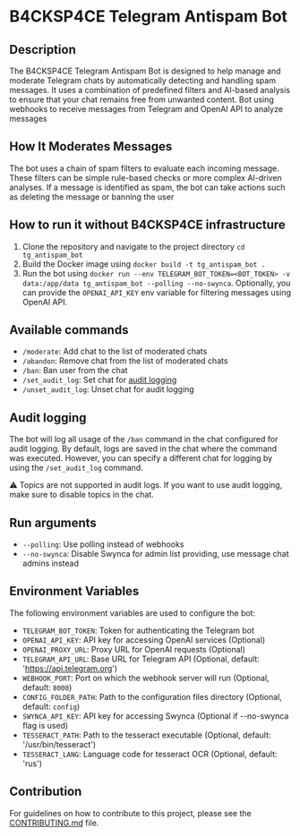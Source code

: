 # B4CKSP4CE Telegram Antispam Bot

## Description

The B4CKSP4CE Telegram Antispam Bot is designed to help manage and moderate Telegram chats by automatically detecting and handling spam messages. It uses a combination of predefined filters and AI-based analysis to ensure that your chat remains free from unwanted content.
Bot using webhooks to receive messages from Telegram and OpenAI API to analyze messages

## How It Moderates Messages

The bot uses a chain of spam filters to evaluate each incoming message. These filters can be simple rule-based checks or more complex AI-driven analyses. If a message is identified as spam, the bot can take actions such as deleting the message or banning the user

## How to run it without B4CKSP4CE infrastructure

1. Clone the repository and navigate to the project directory `cd tg_antispam_bot`
2. Build the Docker image using `docker build -t tg_antispam_bot .`
3. Run the bot using `docker run --env TELEGRAM_BOT_TOKEN=<BOT_TOKEN> -v data:/app/data tg_antispam_bot --polling --no-swynca`. 
Optionally, you can provide the `OPENAI_API_KEY` env variable for filtering messages using OpenAI API.

## Available commands

- `/moderate`: Add chat to the list of moderated chats
- `/abandon`: Remove chat from the list of moderated chats
- `/ban`: Ban user from the chat
- `/set_audit_log`: Set chat for [audit logging](#audit-logging)
- `/unset_audit_log`: Unset chat for audit logging

## Audit logging

The bot will log all usage of the `/ban` command in the chat configured for audit logging.
By default, logs are saved in the chat where the command was executed. However, you can specify a different chat for logging by using the `/set_audit_log` command.

⚠ Topics are not supported in audit logs. If you want to use audit logging, make sure to disable topics in the chat.

## Run arguments

- `--polling`: Use polling instead of webhooks
- `--no-swynca`: Disable Swynca for admin list providing, use message chat admins instead

## Environment Variables

The following environment variables are used to configure the bot:

- `TELEGRAM_BOT_TOKEN`: Token for authenticating the Telegram bot
- `OPENAI_API_KEY`: API key for accessing OpenAI services (Optional)
- `OPENAI_PROXY_URL`: Proxy URL for OpenAI requests (Optional)
- `TELEGRAM_API_URL`: Base URL for Telegram API (Optional, default: 'https://api.telegram.org')
- `WEBHOOK_PORT`: Port on which the webhook server will run (Optional, default: `8000`)
- `CONFIG_FOLDER_PATH`: Path to the configuration files directory (Optional, default: `config`)
- `SWYNCA_API_KEY`: API key for accessing Swynca (Optional if --no-swynca flag is used)
- `TESSERACT_PATH`: Path to the tesseract executable (Optional, default: '/usr/bin/tesseract')
- `TESSERACT_LANG`: Language code for tesseract OCR (Optional, default: 'rus')
## Contribution

For guidelines on how to contribute to this project, please see the [CONTRIBUTING.md](CONTRIBUTING.md) file.
